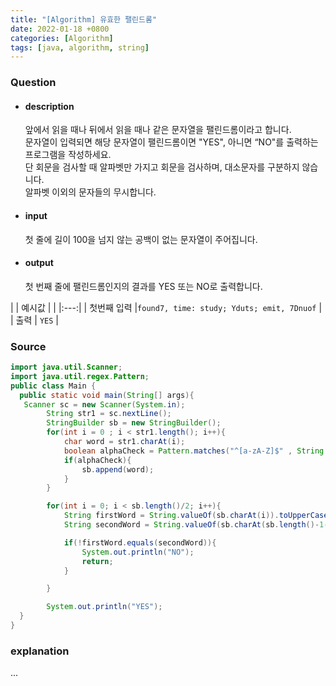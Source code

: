 ```yaml
---
title: "[Algorithm] 유효한 팰린드롬"
date: 2022-01-18 +0800
categories: [Algorithm]
tags: [java, algorithm, string]
---
```



### **Question**

- #### description

    앞에서 읽을 때나 뒤에서 읽을 때나 같은 문자열을 팰린드롬이라고 합니다.<br>
    문자열이 입력되면 해당 문자열이 팰린드롬이면 "YES", 아니면 “NO"를 출력하는 프로그램을 작성하세요.<br>
    단 회문을 검사할 때 알파벳만 가지고 회문을 검사하며, 대소문자를 구분하지 않습니다.<br>
    알파벳 이외의 문자들의 무시합니다.

- #### input
    첫 줄에 길이 100을 넘지 않는 공백이 없는 문자열이 주어집니다.

- #### output
    첫 번째 줄에 팰린드롬인지의 결과를 YES 또는 NO로 출력합니다.


| | 예시값 |
| |:---:|
| 첫번째 입력 |`found7, time: study; Yduts; emit, 7Dnuof` |
| 출력 |    `YES` |


### **Source**

```java
import java.util.Scanner;
import java.util.regex.Pattern;
public class Main {
  public static void main(String[] args){
   Scanner sc = new Scanner(System.in);
        String str1 = sc.nextLine();
        StringBuilder sb = new StringBuilder();
        for(int i = 0 ; i < str1.length(); i++){
            char word = str1.charAt(i);
            boolean alphaCheck = Pattern.matches("^[a-zA-Z]$" , String.valueOf(word));
            if(alphaCheck){
                sb.append(word);
            }
        }

        for(int i = 0; i < sb.length()/2; i++){
            String firstWord = String.valueOf(sb.charAt(i)).toUpperCase();
            String secondWord = String.valueOf(sb.charAt(sb.length()-1-i)).toUpperCase();

            if(!firstWord.equals(secondWord)){
                System.out.println("NO");
                return;
            }

        }

        System.out.println("YES");
  }
}
```

### **explanation**
...